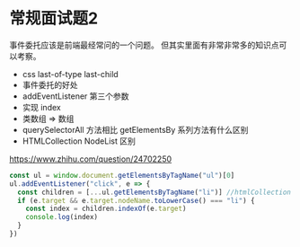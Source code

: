 # 常规面试题2

事件委托应该是前端最经常问的一个问题。
但其实里面有非常非常多的知识点可以考察。

- css last-of-type last-child
- 事件委托的好处
- addEventListener 第三个参数
- 实现 index
- 类数组 => 数组
- querySelectorAll 方法相比 getElementsBy 系列方法有什么区别
- HTMLCollection NodeList 区别

https://www.zhihu.com/question/24702250

```js
const ul = window.document.getElementsByTagName("ul")[0]
ul.addEventListener("click", e => {
  const children = [...ul.getElementsByTagName("li")] //htmlCollection => array
  if (e.target && e.target.nodeName.toLowerCase() === "li") {
    const index = children.indexOf(e.target)
    console.log(index)
  }
})
```
